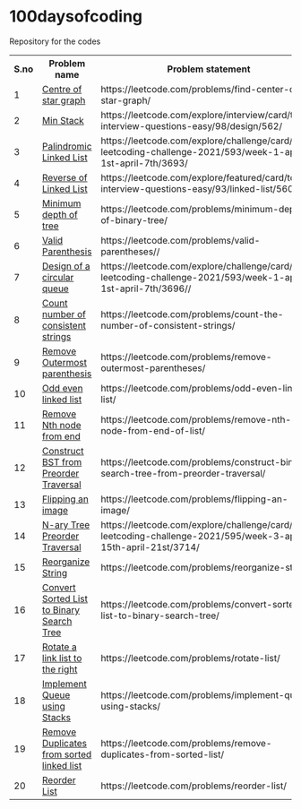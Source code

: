 # 100daysofcoding
Repository for the codes
<table>
  <tr>
    <th>S.no</th>
    <th>Problem name</th>
    <th>Problem statement</th>
  </tr>
  <tr>
    <td>1</td>
    <td><a href="https://github.com/vsvt2000/100daysofcoding/blob/main/centerofstar.py">Centre of star graph</a></td>
    <td>https://leetcode.com/problems/find-center-of-star-graph/</td>
  </tr>
  <tr>
    <td>2</td>
    <td><a href="https://github.com/vsvt2000/100daysofcoding/blob/main/minstack.py">Min Stack</a></td>
    <td>https://leetcode.com/explore/interview/card/top-interview-questions-easy/98/design/562/</td>
  </tr>
  <tr>
    <td>3</td>
    <td><a href="https://github.com/vsvt2000/100daysofcoding/blob/main/palindromell.py">Palindromic Linked List</a></td>
    <td>https://leetcode.com/explore/challenge/card/april-leetcoding-challenge-2021/593/week-1-april-1st-april-7th/3693/</td>
  </tr>
  <tr>
    <td>4</td>
    <td><a href="https://github.com/vsvt2000/100daysofcoding/blob/main/reversell.py">Reverse of Linked List</a></td>
    <td>https://leetcode.com/explore/featured/card/top-interview-questions-easy/93/linked-list/560/</td>
  </tr>
  <tr>
    <td>5</td>
    <td><a href="https://github.com/vsvt2000/100daysofcoding/blob/main/mindepth.py">Minimum depth of tree</a></td>
    <td>https://leetcode.com/problems/minimum-depth-of-binary-tree/</td>
  </tr>
  <tr>
    <td>6</td>
    <td><a href="https://github.com/vsvt2000/100daysofcoding/blob/main/validparen.py">Valid Parenthesis</a></td>
    <td>https://leetcode.com/problems/valid-parentheses//</td>
  </tr>
  <tr>
    <td>7</td>
    <td><a href="https://github.com/vsvt2000/100daysofcoding/blob/main/circularqueue.py">Design of a circular queue</a></td>
    <td>https://leetcode.com/explore/challenge/card/april-leetcoding-challenge-2021/593/week-1-april-1st-april-7th/3696//</td>
  </tr>
   <tr>
     <td>8</td>
    <td><a href="https://github.com/vsvt2000/100daysofcoding/blob/main/consistentstrings.py">Count number of consistent strings</a></td>
    <td>https://leetcode.com/problems/count-the-number-of-consistent-strings/</td>
  </tr>
  <tr>
    <td>9</td>
    <td><a href="https://github.com/vsvt2000/100daysofcoding/blob/main/outerparen.py">Remove Outermost parenthesis</a></td>
    <td>https://leetcode.com/problems/remove-outermost-parentheses/</td>
  </tr>
  <tr>
    <td>10</td>
    <td><a href="https://github.com/vsvt2000/100daysofcoding/blob/main/oddevenll.py">Odd even linked list</a></td>
    <td>https://leetcode.com/problems/odd-even-linked-list/</td>
  </tr>
  <tr>
    <td>11</td>
    <td><a href="https://github.com/vsvt2000/100daysofcoding/blob/main/nthnodefromlast.py">Remove Nth node from end</a></td>
    <td>https://leetcode.com/problems/remove-nth-node-from-end-of-list/</td>
  </tr>
  <tr>
    <td>12</td>
    <td><a href="https://github.com/vsvt2000/100daysofcoding/blob/main/preorderBST.py">Construct BST from Preorder Traversal</a></td>
    <td>https://leetcode.com/problems/construct-binary-search-tree-from-preorder-traversal/</td>
  </tr>
  <tr>
    <td>13</td>
    <td><a href="https://github.com/vsvt2000/100daysofcoding/blob/main/flipimage.py">Flipping an image</a></td>
    <td>https://leetcode.com/problems/flipping-an-image/</td>
  </tr>
  <tr>
    <td>14</td>
    <td><a href="https://github.com/vsvt2000/100daysofcoding/blob/main/narypre.py">N-ary Tree Preorder Traversal</a></td>
    <td>https://leetcode.com/explore/challenge/card/april-leetcoding-challenge-2021/595/week-3-april-15th-april-21st/3714/</td>
  </tr>
  <tr>
    <td>15</td>
    <td><a href="https://github.com/vsvt2000/100daysofcoding/blob/main/reorganize.py">Reorganize String</a></td>
    <td>https://leetcode.com/problems/reorganize-string/</td>
  </tr>
  <tr>
    <td>16</td>
    <td><a href="https://github.com/vsvt2000/100daysofcoding/blob/main/sortedlist2bt.py">Convert Sorted List to Binary Search Tree</a></td>
    <td>https://leetcode.com/problems/convert-sorted-list-to-binary-search-tree/</td>
  </tr>
  <tr>
    <td>17</td>
    <td><a href="https://github.com/vsvt2000/100daysofcoding/blob/main/rotatell.py">Rotate a link list to the right</a></td>
    <td>https://leetcode.com/problems/rotate-list/</td>
  </tr>
  <tr>
    <td>18</td>
    <td><a href="https://github.com/vsvt2000/100daysofcoding/blob/main/queueusingstack.py">Implement Queue using Stacks</a></td>
    <td>https://leetcode.com/problems/implement-queue-using-stacks/</td>
  </tr>
  <tr>
    <td>19</td>
    <td><a href="https://github.com/vsvt2000/100daysofcoding/blob/main/removeduplfromll.py">Remove Duplicates from sorted linked list</a></td>
    <td>https://leetcode.com/problems/remove-duplicates-from-sorted-list/</td>
  </tr>
  <tr>
    <td>20</td>
    <td><a href="https://github.com/vsvt2000/100daysofcoding/blob/main/reorderlist.py">Reorder List</a></td>
    <td>https://leetcode.com/problems/reorder-list/</td>
  </tr>
  

